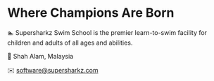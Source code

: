 # Where Champions Are Born

🏊 Supersharkz Swim School is the premier learn-to-swim facility for children and adults of all ages and abilities.

📌 Shah Alam, Malaysia

✉️ software@supersharkz.com
